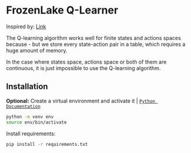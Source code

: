 # FrozenLake Q-Learner
Inspired by: [Link](https://towardsdatascience.com/q-learning-algorithm-from-explanation-to-implementation-cdbeda2ea187)

The Q-learning algorithm works well for finite states and actions spaces because - but we store every state-action pair in a table, which requires a huge amount of memory.

In the case where states space, actions space or both of them are continuous, it is just impossible to use the Q-learning algorithm.

## Installation <a name="installation"></a>
**Optional:** Create a virtual environment and activate it | [`Python Documentation`](https://packaging.python.org/en/latest/guides/installing-using-pip-and-virtual-environments/)

```bash
python -m venv env
source env/bin/activate
```

Install requirements:

```bash
pip install -r requirements.txt
```
